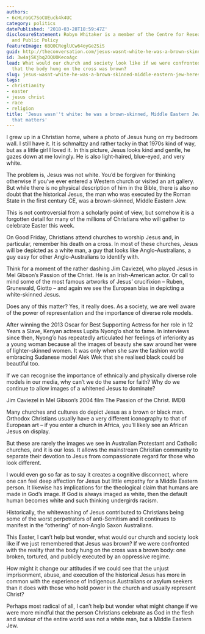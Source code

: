 ```yaml
---
authors:
- 6cHLroGC7SoCUEuck4k4UC
category: politics
datePublished: '2018-03-28T18:59:47Z'
disclosureStatement: Robyn Whitaker is a member of the Centre for Research in Religion
  and Public Policy
featureImage: 6BQ0CReglUCw64oyGe2SiS
guid: http://theconversation.com/jesus-wasnt-white-he-was-a-brown-skinned-middle-eastern-jew-heres-why-that-matters-91230
id: 3w4ajSKjbq2OQUOKecoAgc
lead: What would our church and society look like if we were confronted with the reality
  that the body hung on the cross was brown?
slug: jesus-wasnt-white-he-was-a-brown-skinned-middle-eastern-jew-heres-why-that-matters
tags:
- christianity
- easter
- jesus christ
- race
- religion
title: 'Jesus wasn''t white: he was a brown-skinned, Middle Eastern Jew. Here''s why
  that matters'
---
```

I grew up in a Christian home, where a photo of Jesus hung on my bedroom wall. I still have it. It is schmaltzy and rather tacky in that 1970s kind of way, but as a little girl I loved it. In this picture, Jesus looks kind and gentle, he gazes down at me lovingly. He is also light-haired, blue-eyed, and very white.

The problem is, Jesus was not white. You’d be forgiven for thinking otherwise if you’ve ever entered a Western church or visited an art gallery. But while there is no physical description of him in the Bible, there is also no doubt that the historical Jesus, the man who was executed by the Roman State in the first century CE, was a brown-skinned, Middle Eastern Jew. 

This is not controversial from a scholarly point of view, but somehow it is a forgotten detail for many of the millions of Christians who will gather to celebrate Easter this week.

On Good Friday, Christians attend churches to worship Jesus and, in particular, remember his death on a cross. In most of these churches, Jesus will be depicted as a white man, a guy that looks like Anglo-Australians, a guy easy for other Anglo-Australians to identify with. 

Think for a moment of the rather dashing Jim Caviezel, who played Jesus in Mel Gibson’s Passion of the Christ. He is an Irish-American actor. Or call to mind some of the most famous artworks of Jesus’ crucifixion – Ruben, Grunewald, Giotto – and again we see the European bias in depicting a white-skinned Jesus.


Does any of this matter? Yes, it really does. As a society, we are well aware of the power of representation and the importance of diverse role models.

After winning the 2013 Oscar for Best Supporting Actress for her role in 12 Years a Slave, Kenyan actress Lupita Nyong’o shot to fame. In interviews since then, Nyong’o has repeatedly articulated her feelings of inferiority as a young woman because all the images of beauty she saw around her were of lighter-skinned women. It was only when she saw the fashion world embracing Sudanese model Alek Wek that she realised black could be beautiful too.

If we can recognise the importance of ethnically and physically diverse role models in our media, why can’t we do the same for faith? Why do we continue to allow images of a whitened Jesus to dominate?

Jim Caviezel in Mel Gibson’s 2004 film The Passion of the Christ. IMDB

Many churches and cultures do depict Jesus as a brown or black man. Orthodox Christians usually have a very different iconography to that of European art – if you enter a church in Africa, you’ll likely see an African Jesus on display.

But these are rarely the images we see in Australian Protestant and Catholic churches, and it is our loss. It allows the mainstream Christian community to separate their devotion to Jesus from compassionate regard for those who look different.

I would even go so far as to say it creates a cognitive disconnect, where one can feel deep affection for Jesus but little empathy for a Middle Eastern person. It likewise has implications for the theological claim that humans are made in God’s image. If God is always imaged as white, then the default human becomes white and such thinking undergirds racism. 

Historically, the whitewashing of Jesus contributed to Christians being some of the worst perpetrators of anti-Semitism and it continues to manifest in the “othering” of non-Anglo Saxon Australians.


This Easter, I can’t help but wonder, what would our church and society look like if we just remembered that Jesus was brown? If we were confronted with the reality that the body hung on the cross was a brown body: one broken, tortured, and publicly executed by an oppressive regime.

How might it change our attitudes if we could see that the unjust imprisonment, abuse, and execution of the historical Jesus has more in common with the experience of Indigenous Australians or asylum seekers than it does with those who hold power in the church and usually represent Christ?

Perhaps most radical of all, I can’t help but wonder what might change if we were more mindful that the person Christians celebrate as God in the flesh and saviour of the entire world was not a white man, but a Middle Eastern Jew.
